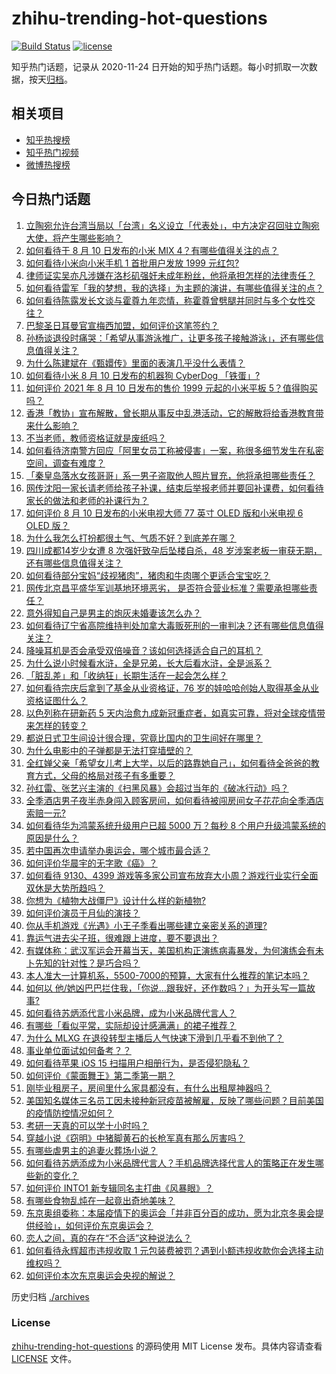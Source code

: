 # zhihu-trending-hot-questions

[![Build Status](https://github.com/justjavac/zhihu-trending-hot-questions/workflows/ci/badge.svg?branch=master)](https://github.com/justjavac/zhihu-trending-hot-questions/actions)
[![license](https://img.shields.io/github/license/justjavac/zhihu-trending-hot-questions)](https://github.com/justjavac/zhihu-trending-hot-questions/blob/master/LICENSE)

知乎热门话题，记录从 2020-11-24 日开始的知乎热门话题。每小时抓取一次数据，按天[归档](./archives)。

## 相关项目

- [知乎热搜榜](https://github.com/justjavac/zhihu-trending-top-search)
- [知乎热门视频](https://github.com/justjavac/zhihu-trending-hot-video)
- [微博热搜榜](https://github.com/justjavac/weibo-trending-hot-search)

## 今日热门话题

<!-- BEGIN -->
<!-- 最后更新时间 Wed Aug 11 2021 08:21:30 GMT+0800 (China Standard Time) -->

1. [立陶宛允许台湾当局以「台湾」名义设立「代表处」，中方决定召回驻立陶宛大使，将产生哪些影响？](https://www.zhihu.com/question/478718797)
1. [如何看待于 8 月 10 日发布的小米 MIX
   4？有哪些值得关注的点？](https://www.zhihu.com/question/478763664)
1. [如何看待小米向小米手机 1 首批用户发放 1999 元红包?](https://www.zhihu.com/question/478819731)
1. [律师证实吴亦凡涉嫌在洛杉矶强奸未成年粉丝，他将承担怎样的法律责任？](https://www.zhihu.com/question/478796861)
1. [如何看待雷军「我的梦想，我的选择」为主题的演讲，有哪些值得关注的点？](https://www.zhihu.com/question/478635150)
1. [如何看待陈露发长文谈与霍尊九年恋情，称霍尊曾劈腿并同时与多个女性交往？](https://www.zhihu.com/question/478823109)
1. [巴黎圣日耳曼官宣梅西加盟，如何评价这笔签约？](https://www.zhihu.com/question/478775587)
1. [孙杨谈退役时痛哭：「希望从事游泳推广，让更多孩子接触游泳」，还有哪些信息值得关注？](https://www.zhihu.com/question/478396868)
1. [为什么陈建斌在《甄嬛传》里面的表演几乎没什么表情？](https://www.zhihu.com/question/449473743)
1. [如何看待小米 8 月 10 日发布的机器狗 CyberDog
   「铁蛋」?](https://www.zhihu.com/question/478820413)
1. [如何评价 2021 年 8 月 10 日发布的售价 1999 元起的小米平板
   5？值得购买吗？](https://www.zhihu.com/question/478805868)
1. [香港「教协」宣布解散，曾长期从事反中乱港活动，它的解散将给香港教育带来什么影响？](https://www.zhihu.com/question/478760503)
1. [不当老师，教师资格证就是废纸吗？](https://www.zhihu.com/question/445300321)
1. [如何看待济南警方回应「阿里女员工称被侵害」一案，称很多细节发生在私密空间，调查有难度？](https://www.zhihu.com/question/478727061)
1. [「秦皇岛落水女孩哥哥」系一男子盗取他人照片冒充，他将承担哪些责任？](https://www.zhihu.com/question/478819918)
1. [网传沈阳一家长请老师给孩子补课，结束后举报老师并要回补课费，如何看待家长的做法和老师的补课行为？](https://www.zhihu.com/question/478114492)
1. [如何评价 8 月 10 日发布的小米电视大师 77 英寸 OLED 版和小米电视 6 OLED
   版？](https://www.zhihu.com/question/478815780)
1. [为什么我怎么打扮都很土气、气质不好？到底差在哪？](https://www.zhihu.com/question/466197129)
1. [四川成都14岁少女遭 8 次强奸致孕后坠楼自杀，48
   岁涉案老板一审获无期，还有哪些信息值得关注？](https://www.zhihu.com/question/478418777)
1. [如何看待部分宝妈“歧视猪肉”，猪肉和牛肉哪个更适合宝宝吃？](https://www.zhihu.com/question/477742531)
1. [网传北京昌平盛华军训基地环境恶劣，
   是否符合营业标准？需要承担哪些责任？](https://www.zhihu.com/question/478577430)
1. [意外得知自己是男主的炮灰未婚妻该怎么办？](https://www.zhihu.com/question/469837216)
1. [如何看待辽宁省高院维持判处加拿大毒贩死刑的一审判决？还有哪些信息值得关注？](https://www.zhihu.com/question/478645584)
1. [降噪耳机是否会承受双倍噪音？该如何选择适合自己的耳机？](https://www.zhihu.com/question/475584558)
1. [为什么说小时候看水浒，全是兄弟，长大后看水浒，全是派系？](https://www.zhihu.com/question/477794001)
1. [「脏乱差」和「收纳狂」长期生活在一起会怎么样？](https://www.zhihu.com/question/475314333)
1. [如何看待宗庆后拿到了基金从业资格证，76
   岁的娃哈哈创始人取得基金从业资格证图什么？](https://www.zhihu.com/question/478519183)
1. [以色列称在研新药 5
   天内治愈九成新冠重症者，如真实可靠，将对全球疫情带来怎样的转变？](https://www.zhihu.com/question/478621729)
1. [都说日式卫生间设计很合理，究竟比国内的卫生间好在哪里？](https://www.zhihu.com/question/475591520)
1. [为什么电影中的子弹都是无法打穿墙壁的？](https://www.zhihu.com/question/278844449)
1. [全红婵父亲「希望女儿考上大学，以后的路靠她自己」，如何看待全爸爸的教育方式，父母的格局对孩子有多重要？](https://www.zhihu.com/question/478501209)
1. [孙红雷、张艺兴主演的《扫黑风暴》会超过当年的《破冰行动》吗？](https://www.zhihu.com/question/477815273)
1. [全季酒店男子夜半赤身闯入顾客房间，如何看待被闯房间女子花花向全季酒店索赔一元?](https://www.zhihu.com/question/478552549)
1. [如何看待华为鸿蒙系统升级用户已超 5000 万？每秒 8
   个用户升级鸿蒙系统的原因是什么？](https://www.zhihu.com/question/478358572)
1. [若中国再次申请举办奥运会，哪个城市最合适？](https://www.zhihu.com/question/49192819)
1. [如何评价华晨宇的无字歌《癌》？](https://www.zhihu.com/question/29680247)
1. [如何看待 9130、4399
   游戏等多家公司宣布放弃大小周？游戏行业实行全面双休是大势所趋吗？](https://www.zhihu.com/question/478611235)
1. [你想为《植物大战僵尸》设计什么样的新植物?](https://www.zhihu.com/question/476507359)
1. [如何评价演员于月仙的演技？](https://www.zhihu.com/question/478420736)
1. [你从手机游戏《光遇》小王子季看出哪些建立亲密关系的道理?](https://www.zhihu.com/question/475376230)
1. [靠运气进去尖子班，很难跟上进度，要不要退出？](https://www.zhihu.com/question/478597302)
1. [有媒体称：武汉军运会开幕当天，美国机构正演练病毒暴发，为何演练会有未卜先知的针对性？是巧合吗？](https://www.zhihu.com/question/477157499)
1. [本人准大一计算机系，5500-7000的预算，大家有什么推荐的笔记本吗？](https://www.zhihu.com/question/472128646)
1. [如何以
   他/她凶巴巴拦住我，「你说…跟我好，还作数吗？」为开头写一篇故事?](https://www.zhihu.com/question/468253321)
1. [如何看待苏炳添代言小米品牌，成为小米品牌代言人？](https://www.zhihu.com/question/478629268)
1. [有哪些「看似平常，实际却设计感满满」的裙子推荐？](https://www.zhihu.com/question/469353428)
1. [为什么 MLXG 在退役转型主播后人气快速下滑到几乎看不到他了？](https://www.zhihu.com/question/475507197)
1. [事业单位面试如何备考？？](https://www.zhihu.com/question/431740954)
1. [如何看待苹果 iOS 15 扫描用户相册行为，是否侵犯隐私？](https://www.zhihu.com/question/478425577)
1. [如何评价《蒙面舞王》第二季第一期？](https://www.zhihu.com/question/478260183)
1. [刚毕业租房子，房间里什么家具都没有，有什么出租屋神器吗？](https://www.zhihu.com/question/265564247)
1. [美国知名媒体三名员工因未接种新冠疫苗被解雇，反映了哪些问题？目前美国的疫情防控情况如何？](https://www.zhihu.com/question/477805073)
1. [考研一天真的可以学十小时吗？](https://www.zhihu.com/question/414094375)
1. [穿越小说《窃明》中猪脚黄石的长枪军真有那么厉害吗？](https://www.zhihu.com/question/21944109)
1. [有哪些虐男主的追妻火葬场小说？](https://www.zhihu.com/question/357318816)
1. [如何看待苏炳添成为小米品牌代言人？手机品牌选择代言人的策略正在发生哪些新的变化？](https://www.zhihu.com/question/478630976)
1. [如何评价 INTO1 新专辑同名主打曲《风暴眼》？](https://www.zhihu.com/question/476923517)
1. [有哪些食物乱炖在一起竟出奇地美味？](https://www.zhihu.com/question/472739548)
1. [东京奥组委称：本届疫情下的奥运会「并非百分百的成功，愿为北京冬奥会提供经验」，如何评价东京奥运会？](https://www.zhihu.com/question/478442115)
1. [恋人之间，真的存在“不合适”这种说法么？](https://www.zhihu.com/question/24276334)
1. [如何看待永辉超市违规收取 1
   元包装费被罚？遇到小额违规收款你会选择主动维权吗？](https://www.zhihu.com/question/478483438)
1. [如何评价本次东京奥运会央视的解说？](https://www.zhihu.com/question/477556859)

<!-- END -->

历史归档 [./archives](./archives)

### License

[zhihu-trending-hot-questions](https://github.com/justjavac/zhihu-trending-hot-questions)
的源码使用 MIT License 发布。具体内容请查看 [LICENSE](./LICENSE) 文件。
